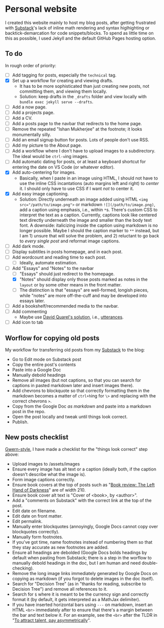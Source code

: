 # Personal website

I created this website mainly to host my blog posts, after getting frustrated with [Substack](https://decisiontree.substack.com/)'s lack of inline math rendering and syntax higlhighting or backtick-demarcation for code snippets/blocks. To spend as little time on this as possible, I used Jekyll and the default GitHub Pages hosting option. 

## To do

In rough order of priority:

- [ ] Add tagging for posts, especially the `technical` tag.
- [X] Set up a workflow for creating and viewing drafts.
  - It has to be more sophisticated than just creating new posts, not committing them, and viewing them locally.
  - Solution: keep drafts in the `_drafts` folder and view locally with `bundle exec jekyll serve --drafts`.
- [ ] Add a now page.
- [ ] Add a projects page.
- [ ] Add a CV.
- [ ] Add a posts page to the navbar that redirects to the home page.
- [ ] Remove the repeated "Ishan Mukherjee" at the footnote; it looks monumentally silly.
- [ ] Add an email signup button for posts. Lots of people don't use RSS.
- [ ] Add my picture to the About page.
- [ ] Add a workflow where I don't have to upload images to a subdirectory. The ideal would be `ctrl-v`ing images. 
- [ ] Add automatic dating for posts, or at least a keyboard shortcut for entering the date on VS Code (or whatever editor).
- [X] Add auto-centering for images.
  - Basically, when I paste in an image using HTML, I should not have to use the inline CSS incantations (auto margins left and right) to _center_ it. I should only have to use CSS if I want _not_ to center it.
- [X] Add easy image captioning.
    - Solution: Directly underneath an image added using HTML `<img src="/path/to/image.png">` or markdown `![](/path/to/image.png)`, add a caption using emphasis, i.e., within `*`s. There's custom CSS to interpret the text as a caption. Currently, captions look like centered text directly underneath the image and smaller than the body text font. A downside: italicizing inside the caption using markdown is no longer possible. Maybe I should the caption marker to `**` instead, but I am 1\) unsure that will solve the problem, and 2\) reluctant to go back to *every single post* and reformat image captions.
- [ ] Add dark mode.
- [ ] Display subtitles in posts homepage, and in each post.
- [ ] Add wordcount and reading time to each post.
  - [ ] Ideally, automate estimation.
- [ ] Add "Essays" and "Notes" to the navbar
    - [ ] "Essays" should just redirect to the homepage.
    - [X] "Notes" should display only those posts marked as notes in the `layout` or by some other means in the front matter.
    - [ ] The distinction is that "essays" are well-formed, longish pieces, while "notes" are more off-the-cuff and may be developed into essays later.
- [ ] Add a bookshelf/recommended media to the navbar.
- [ ] Add commenting
  - Maybe use [David Quarel's solution](https://davidquarel.github.io/2024/08/21/Make-a-damn-website.html), i.e., [utterances](https://utteranc.es/).
- [ ] Add icon to tab
    
## Worflow for copying old posts

My workflow for transferring old posts from my [Substack](https://decisiontree.substack.com/) to the blog:

- Go to Edit mode on Substack post 
- Copy the entire post's contents 
- Paste into a Google Doc 
- Manually debold headings
- Remove all images (but not captions, so that you can search for captions in pasted markdown later and insert images there).
- Add chevrons to blockquote so that correctly formatting them in the markdown becomes a matter of `ctrl+h`ing for `\>` and replacing with the correct chevrons `>`.
- Copy from the Google Doc _as markdown_ and paste into a markdown post in the repo.
- Open the post locally and tweak until things look correct.
- Publish.

## New posts checklist

[Gwern-style](https://gwern.net/about#writing-checklist), I have made a checklist for the "things look correct" step above:

- Upload images to /assets/images
- Ensure every image has alt text or a caption (ideally both, if the caption doesn't describe what the image is).
- Form image captions correctly.
- Ensure book covers at the top of posts such as "[Book review: The Left Hand of Darkness](https://ishanjmukherjee.github.io/left-hand-of-darkness)" are of width 210.
- Ensure book cover alt text is "Cover of \<book\>, by \<author\>".
- Add a "comments on Substack" with the correct link at the top of the post.
- Edit date on filename.
- Edit date on front matter.
- Edit permalink.
- Manually enter blockquotes (annoyingly, Google Docs cannot copy over blockquotes correctly).
- Manually form footnotes.
- If you've got time, name footnotes instead of numbering them so that they stay accurate as new footnotes are added.
- Ensure all headings are debolded (Google Docs bolds headings by default when pasting from Substack; there is a step in the worflow to manually debold headings in the doc, but I am human and need double-checking).
- Remove the long image links immediately generated by Google Docs on copying as markdown (if you forgot to delete images in the doc itself).
- Search for "Decision Tree" (as in "thanks for reading, subscribe to Decision Tree") and remove all references to it.
- Search for `$` where it is meant to be the currency sign and correctly format it (by default, it gets interpreted as a MathJax delimiter).
- If you have inserted horizontal bars using `---` on markdown, insert an HTML `<br>` immediately after to ensure that there's a margin between the bar and text below it. For an example, see the `<br>` after the TLDR in "[To attract talent, pay asymmetrically](https://ishanjmukherjee.github.io/attract-talent)".
